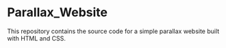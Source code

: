 # Parallax_Website
This repository contains the source code for a simple parallax website built with HTML and CSS. 
